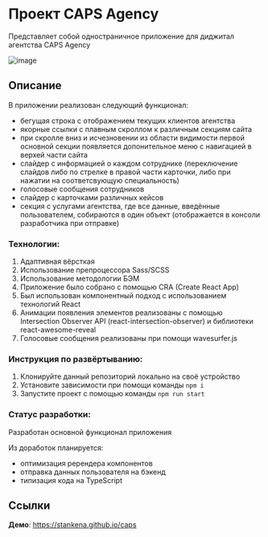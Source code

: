 # Проект CAPS Agency

Представляет собой одностраничное приложение для диджитал агентства CAPS Agency

![image](https://github.com/stankenA/caps/assets/82235915/15133272-cfdb-436b-b7db-5ca93ce6796c)


## Описание

В приложении реализован следующий функционал: 
- бегущая строка с отображением текущих клиентов агентства
- якорные ссылки с плавным скроллом к различным секциям сайта
- при скролле вниз и исчезновении из области видимости первой основной секции появляется допонительное меню с навигацией в верхей части сайта
- слайдер с информацией о каждом сотруднике (переключение слайдов либо по стрелке в правой части карточки, либо при нажатии на соответсвующую специальность)
- голосовые сообщения сотрудников
- слайдер с карточками различных кейсов
- секция с услугами агентства, где все данные, введённые пользователем, собираются в один объект (отображается в консоли разработчика при отправке)

### Технологии: 

1. Адаптивная вёрсткая
2. Использование препроцессора Sass/SCSS
3. Использование методологии БЭМ
4. Приложение было собрано с помощью CRA (Create React App)
5. Был использован компонентный подход с использованием технологий React
6. Анимации появления элементов реализованы с помощью Intersection Observer API (react-intersection-observer) и библиотеки react-awesome-reveal
7. Голосовые сообщения реализованы при помощи wavesurfer.js

### Инструкция по развёртыванию: 

1. Клонируйте данный репозиторий локально на своё устройство
2. Установите зависимости при помощи команды `npm i`
3. Запустите проект с помощью команды `npm run start`

### Статус разработки: 

Разработан основной функционал приложения

Из доработок планируется:
- оптимизация ререндера компонентов 
- отправка данных пользователя на бэкенд
- типизация кода на TypeScript

## Ссылки

**Демо**: https://stankena.github.io/caps
